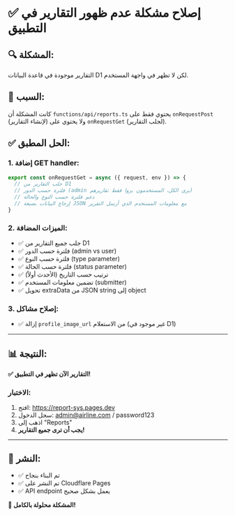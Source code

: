 # ✅ إصلاح مشكلة عدم ظهور التقارير في التطبيق

## 🔍 المشكلة:
التقارير موجودة في قاعدة البيانات D1 لكن لا تظهر في واجهة المستخدم.

## 🔧 السبب:
كانت المشكلة أن `functions/api/reports.ts` يحتوي فقط على `onRequestPost` (لإنشاء التقارير) ولا يحتوي على `onRequestGet` (لجلب التقارير).

## ✅ الحل المطبق:

### 1. إضافة GET handler:
```typescript
export const onRequestGet = async ({ request, env }) => {
  // جلب التقارير من D1
  // فلترة حسب الدور (admin يرى الكل، المستخدمون يروا فقط تقاريرهم)
  // دعم فلترة حسب النوع والحالة
  // إرجاع البيانات بصيغة JSON مع معلومات المستخدم الذي أرسل التقرير
}
```

### 2. الميزات المضافة:
- ✅ جلب جميع التقارير من D1
- ✅ فلترة حسب الدور (admin vs user)
- ✅ فلترة حسب النوع (type parameter)
- ✅ فلترة حسب الحالة (status parameter)
- ✅ ترتيب حسب التاريخ (الأحدث أولاً)
- ✅ تضمين معلومات المستخدم (submitter)
- ✅ تحويل extraData من JSON string إلى object

### 3. إصلاح مشاكل:
- ✅ إزالة `profile_image_url` من الاستعلام (غير موجود في D1)

---

## 📊 النتيجة:

**✅ التقارير الآن تظهر في التطبيق!**

### الاختبار:
1. افتح: https://report-sys.pages.dev
2. سجل الدخول: admin@airline.com / password123
3. اذهب إلى "Reports"
4. **يجب أن ترى جميع التقارير!**

---

## 🚀 النشر:
- ✅ تم البناء بنجاح
- ✅ تم النشر على Cloudflare Pages
- ✅ API endpoint يعمل بشكل صحيح

**🎯 المشكلة محلولة بالكامل!**

